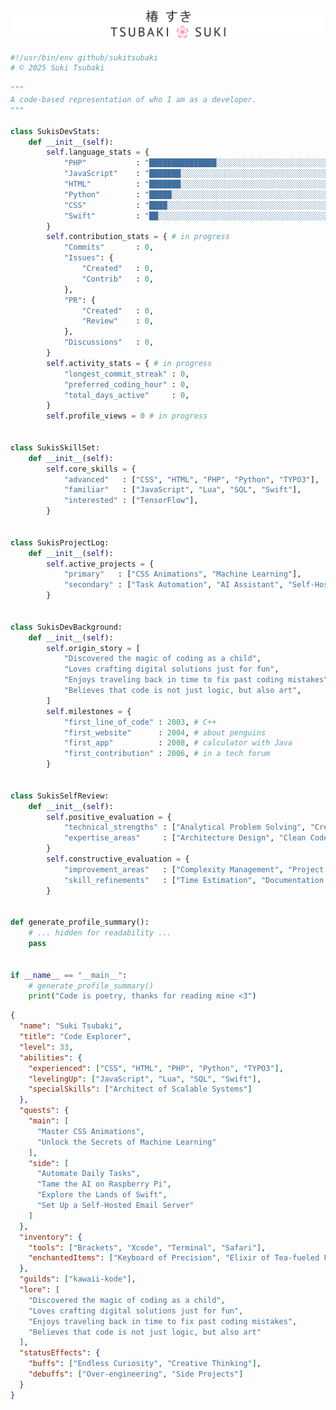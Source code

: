 <a href="https://sukitsubaki.github.io">![Name banner](banner.svg)</a>
----
<!-- START_LANGUAGE_STATS_TEXT -->
```python
#!/usr/bin/env github/sukitsubaki
# © 2025 Suki Tsubaki

"""
A code-based representation of who I am as a developer.
"""

class SukisDevStats:
    def __init__(self):
        self.language_stats = {
            "PHP"           : "███████████████░░░░░░░░░░░░░░░░░░░░░░░░░", # 37.22 %
            "JavaScript"    : "███████░░░░░░░░░░░░░░░░░░░░░░░░░░░░░░░░░", # 18.37 %
            "HTML"          : "███████░░░░░░░░░░░░░░░░░░░░░░░░░░░░░░░░░", # 18.23 %
            "Python"        : "█████░░░░░░░░░░░░░░░░░░░░░░░░░░░░░░░░░░░", # 11.92 %
            "CSS"           : "████░░░░░░░░░░░░░░░░░░░░░░░░░░░░░░░░░░░░", # 10.01 %
            "Swift"         : "██░░░░░░░░░░░░░░░░░░░░░░░░░░░░░░░░░░░░░░", #  4.25 %
        }
        self.contribution_stats = { # in progress
            "Commits"       : 0,
            "Issues": {
                "Created"   : 0,
                "Contrib"   : 0,
            },
            "PR": {
                "Created"   : 0,
                "Review"    : 0,
            },
            "Discussions"   : 0,
        }
        self.activity_stats = { # in progress
            "longest_commit_streak" : 0,
            "preferred_coding_hour" : 0,
            "total_days_active"     : 0,
        }
        self.profile_views = 0 # in progress


class SukisSkillSet:
    def __init__(self):
        self.core_skills = {
            "advanced"   : ["CSS", "HTML", "PHP", "Python", "TYPO3"],
            "familiar"   : ["JavaScript", "Lua", "SQL", "Swift"],
            "interested" : ["TensorFlow"],
        }


class SukisProjectLog:
    def __init__(self):
        self.active_projects = {
            "primary"   : ["CSS Animations", "Machine Learning"],
            "secondary" : ["Task Automation", "AI Assistant", "Self-Hosted Email Server"],
        }


class SukisDevBackground:
    def __init__(self):
        self.origin_story = [
            "Discovered the magic of coding as a child",
            "Loves crafting digital solutions just for fun",
            "Enjoys traveling back in time to fix past coding mistakes",
            "Believes that code is not just logic, but also art",
        ]
        self.milestones = {
            "first_line_of_code" : 2003, # C++
            "first_website"      : 2004, # about penguins
            "first_app"          : 2008, # calculator with Java
            "first_contribution" : 2006, # in a tech forum
        }


class SukisSelfReview:
    def __init__(self):
        self.positive_evaluation = {
            "technical_strengths" : ["Analytical Problem Solving", "Creative Solutions"],
            "expertise_areas"     : ["Architecture Design", "Clean Code", "User Experience"],
        }
        self.constructive_evaluation = {
            "improvement_areas"   : ["Complexity Management", "Project Scope Control"],
            "skill_refinements"   : ["Time Estimation", "Documentation Consistency"],
        }


def generate_profile_summary():
    # ... hidden for readability ...
    pass


if __name__ == "__main__":
    # generate_profile_summary()
    print("Code is poetry, thanks for reading mine <3")
```
<!-- END_LANGUAGE_STATS_TEXT -->
<!-- START_CONTRIBUTION_STATS -->
<!-- END_CONTRIBUTION_STATS -->
```json
{
  "name": "Suki Tsubaki",
  "title": "Code Explorer",
  "level": 33,
  "abilities": {
    "experienced": ["CSS", "HTML", "PHP", "Python", "TYPO3"],
    "levelingUp": ["JavaScript", "Lua", "SQL", "Swift"],
    "specialSkills": ["Architect of Scalable Systems"]
  },
  "quests": {
    "main": [
      "Master CSS Animations",
      "Unlock the Secrets of Machine Learning"
    ],
    "side": [
      "Automate Daily Tasks",
      "Tame the AI on Raspberry Pi",
      "Explore the Lands of Swift",
      "Set Up a Self-Hosted Email Server"
    ]
  },
  "inventory": {
    "tools": ["Brackets", "Xcode", "Terminal", "Safari"],
    "enchantedItems": ["Keyboard of Precision", "Elixir of Tea-fueled Focus", "Symphony of the Abyss"]
  },
  "guilds": ["kawaii-kode"],
  "lore": [
    "Discovered the magic of coding as a child",
    "Loves crafting digital solutions just for fun",
    "Enjoys traveling back in time to fix past coding mistakes",
    "Believes that code is not just logic, but also art"
  ],
  "statusEffects": {
    "buffs": ["Endless Curiosity", "Creative Thinking"],
    "debuffs": ["Over-engineering", "Side Projects"]
  }
}
```
<!--
<p align="center">
  <a href="https://github.com/anuraghazra/github-readme-stats"><img src="https://github-stats-omega-ebon.vercel.app/api?username=sukitsubaki&layout=donut&show_icons=true&number_format=short&bg_color=ffffff&border_color=ffffff&icon_color=f2487b&&title_color=ff506e&text_color=1f2328&count_private=true&include_all_commits=true&rank_icon=github&hide_title=true&cache_seconds=32400" height="180px" width="auto" /></a>
  <a href="https://github.com/anuraghazra/github-readme-stats"><img src="https://github-stats-omega-ebon.vercel.app/api/top-langs/?username=sukitsubaki&layout=compact&bg_color=ffffff&border_color=ffffff&title_color=ff506e&text_color=1f2328&size_weight=0.5&count_weight=0.5&count_private=true&include_all_commits=true&custom_title=Code%20Composition&cache_seconds=32400" height="160px" width="auto" /></a>
</p>
-->
<!--
**sukitsubaki/sukitsubaki** is a ✨ _special_ ✨ repository because its `README.md` (this file) appears on your GitHub profile.

Here are some ideas to get you started:

- 🔭 I’m currently working on ...
- 🌱 I’m currently learning ...
- 👯 I’m looking to collaborate on ...
- 🤔 I’m looking for help with ...
- 💬 Ask me about ...
- 📫 How to reach me: ...
- 😄 Pronouns: ...
- ⚡ Fun fact: ...
-->
